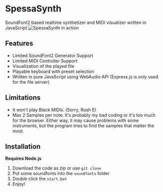 # SpessaSynth
SoundFont2 based realtime synthetizer and MIDI visualizer written in JavaScript
![SpessaSynth in action](https://github.com/spessasus/SpessaSynth/assets/95608008/029a2d14-cefd-4f63-b2c1-be549c23351c)



## Features
- Limited SoundFont2 Generator Support
- Limited MIDI Controller Support
- Visualization of the played file
- Playable keyboard with preset selection
- Written in pure JavaScript using WebAudio API (Express.js is only used for the file server)

## Limitations
- It won't play Black MIDIs. (Sorry, Rush E)
- Max 2 Samples per note. It's probably my bad coding or it's too much for the browser. Either way, it may cause problems with some instruments, but the program tries to find the samples that matter the most.

## Installation
**Requires Node.js**
1. Download the code as zip or use `git clone`
2. Put some soundfonts into the `soundfonts` folder
3. Double click the `start.bat`
4. Enjoy!
